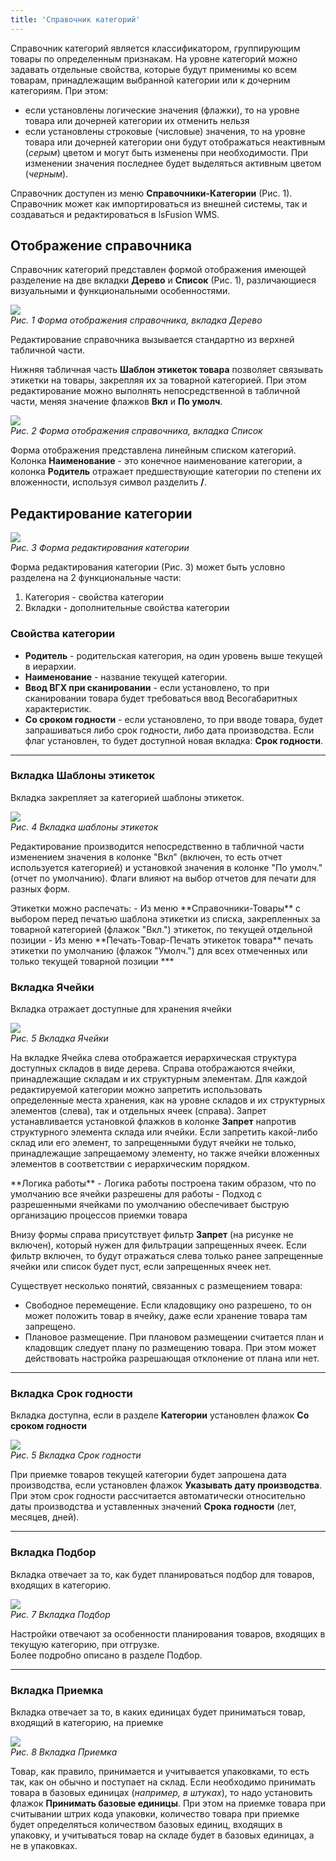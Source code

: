 ```yaml
---
title: 'Справочник категорий'
---
```


Справочник категорий является классификатором, группирующим товары по определенным признакам. На уровне категорий 
можно задавать отдельные свойства, которые будут применимы ко всем товарам, принадлежащим выбранной категории 
или к дочерним категориям. При этом:
- если установлены логические значения (флажки), то на уровне товара или дочерней категории их отменить нельзя
- если установлены строковые (числовые) значения, то на уровне товара или дочерней категории они будут отображаться 
  неактивным (_серым_) цветом и могут быть изменены при необходимости. При изменении значения последнее будет 
  выделяться активным цветом (_черным_). 

Справочник доступен из меню **Справочники-Категории** (Рис. 1).<br/>
Справочник может как импортироваться из внешней системы, так и создаваться и редактироваться в lsFusion WMS.


## Отображение справочника

Справочник категорий представлен формой отображения имеющей разделение на две вкладки **Дерево** и **Список** (Рис. 1), 
различающиеся визуальными и функциональными особенностями. 

![](img/categories1.png)<br/>
_Рис. 1 Форма отображения справочника, вкладка Дерево_

Редактирование справочника вызывается стандартно из верхней табличной части.

Нижняя табличная часть **Шаблон этикеток товара** позволяет связывать этикетки на товары, закрепляя их за товарной 
категорией. При этом редактирование можно выполнять непосредственной в табличной части, меняя значение флажков 
**Вкл** и **По умолч**.  

![](img/categories2.png)<br/>
_Рис. 2 Форма отображения справочника, вкладка Список_

Форма отображения представлена линейным списком категорий. Колонка **Наименование** - это конечное наименование 
категории, а колонка **Родитель** отражает предшествующие категории по степени их вложенности, используя 
символ разделить **/**.

## Редактирование категории

![](img/categories3.png)<br/>
_Рис. 3 Форма редактирования категории_

Форма редактирования категории (Рис. 3) может быть условно разделена на 2 функциональные части:
1. Категория - свойства категории
2. Вкладки - дополнительные свойства категории

### Свойства категории
- **Родитель** - родительская категория, на один уровень выше текущей в иерархии.
- **Наименование** - название текущей категории.
- **Ввод ВГХ при сканировании** - если установлено, то при сканировании товара будет требоваться ввод Весогабаритных 
  характеристик. 
- **Со сроком годности** - если установлено, то при вводе товара, будет запрашиваться либо срок годности, либо дата 
  производства. Если флаг установлен, то будет доступной новая вкладка: **Срок годности**.
***

### Вкладка Шаблоны этикеток
Вкладка закрепляет за категорией шаблоны этикеток.

![](img/categories4.png)<br/>
_Рис. 4 Вкладка шаблоны этикеток_

Редактирование производится непосредственно в табличной части изменением значения в колонке "Вкл" (включен, то есть
отчет используется категорией) и установкой значения в колонке "По умолч." (отчет по умолчанию). Флаги влияют на выбор
отчетов для печати для разных форм.

<tip>
Этикетки можно распечать:
- Из меню **Справочники-Товары** с выбором перед печатью шаблона этикетки из списка, закрепленных за товарной
  категорией (флажок "Вкл.") этикеток, по текущей отдельной позиции
- Из меню **Печать-Товар-Печать этикеток товара** печать этикетки по умолчанию (флажок "Умолч.") для всех отмеченных или
  только текущей товарной позиции
</tip>
***

### Вкладка Ячейки
Вкладка отражает доступные для хранения ячейки

![](img/categories5.png)<br/>
_Рис. 5 Вкладка Ячейки_

На вкладке Ячейка слева отображается иерархическая структура доступных складов в виде дерева. Справа отображаются 
ячейки, принадлежащие складам и их структурным элементам. Для каждой редактируемой категории можно запретить 
использовать определенные места хранения, как на уровне складов и их структурных элементов (слева), так и отдельных 
ячеек (справа). Запрет устанавливается установкой флажков в колонке **Запрет** напротив структурного элемента склада 
или ячейки. Если запретить какой-либо склад или его элемент, то запрещенными будут ячейки не только, принадлежащие 
запрещаемому элементу, но также ячейки вложенных элементов в соответствии с иерархическим порядком.   

<info>
**Логика работы**
- Логика работы построена таким образом, что по умолчанию все ячейки разрешены для работы
- Подход с разрешенными ячейками по умолчанию обеспечивает быструю организацию процессов приемки товара
</info>

Внизу формы справа присутствует фильтр **Запрет** (на рисунке не включен), который нужен для фильтрации запрещенных 
ячеек. Если фильтр включен, то будут отражаться слева только ранее запрещенные ячейки или список будет пуст, если 
запрещенных ячеек нет.

Существует несколько понятий, связанных с размещением товара:
- Свободное перемещение. Если кладовщику оно разрешено, то он может положить товар в ячейку, даже если хранение товара там запрещено.
- Плановое размещение. При плановом размещении считается план и кладовщик следует плану по размещению товара. 
При этом может действовать настройка разрешающая отклонение от плана или нет.  
***

### Вкладка Срок годности
Вкладка доступна, если в разделе **Категории** установлен флажок **Со сроком годности**

![](img/categories6.png)<br/>
_Рис. 5 Вкладка Срок годности_

При приемке товаров текущей категории будет запрошена дата производства, если установлен флажок 
**Указывать дату производства**. При этом срок годности рассчитается автоматически относительно даты производства и 
уставленных значений **Срока годности** (лет, месяцев, дней). 
***

### Вкладка Подбор
Вкладка отвечает за то, как будет планироваться подбор для товаров, входящих в категорию.

![](img/categories7.png)<br/>
_Рис. 7 Вкладка Подбор_

Настройки отвечают за особенности планирования товаров, входящих в текущую категорию, при отгрузке.<br/>
Более подробно описано в разделе Подбор.
***

### Вкладка Приемка
Вкладка отвечает за то, в каких единицах будет приниматься товар, входящий в категорию, на приемке

![](img/categories8.png)<br/>
_Рис. 8 Вкладка Приемка_

Товар, как правило, принимается и учитывается упаковками, то есть так, как он обычно и поступает на склад.
Если необходимо принимать товара в базовых единицах (_например, в штуках_), то надо установить флажок 
**Принимать базовые единицы**. При этом на приемке товара при считывании штрих кода упаковки, количество товара при 
приемке будет определяться количеством базовых единиц, входящих в упаковку, и учитываться товар на складе будет в 
базовых единицах, а не в упаковках.    

